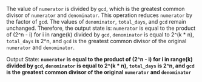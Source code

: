 The value of `numerator` is divided by `gcd`, which is the greatest common divisor of `numerator` and `denominator`. This operation reduces `numerator` by the factor of `gcd`. The values of `denominator`, `total_days`, and `gcd` remain unchanged. Therefore, the output state is: `numerator` is equal to the product of (2^n - i) for i in range(k) divided by `gcd`, `denominator` is equal to 2^(k * n), `total_days` is 2^n, and `gcd` is the greatest common divisor of the original `numerator` and `denominator`.

Output State: **`numerator` is equal to the product of (2^n - i) for i in range(k) divided by `gcd`, `denominator` is equal to 2^(k * n), `total_days` is 2^n, and `gcd` is the greatest common divisor of the original `numerator` and `denominator`**